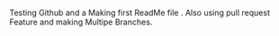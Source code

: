 Testing Github and a Making first ReadMe file . Also using pull request Feature and making Multipe Branches.
